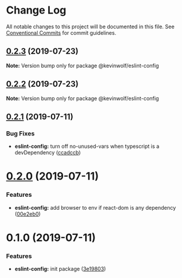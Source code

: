 # Change Log

All notable changes to this project will be documented in this file.
See [Conventional Commits](https://conventionalcommits.org) for commit guidelines.

## [0.2.3](https://github.com/iamkevinwolf/devtools/compare/v0.2.2...v0.2.3) (2019-07-23)

**Note:** Version bump only for package @kevinwolf/eslint-config





## [0.2.2](https://github.com/iamkevinwolf/devtools/compare/v0.2.1...v0.2.2) (2019-07-23)

**Note:** Version bump only for package @kevinwolf/eslint-config





## [0.2.1](https://github.com/iamkevinwolf/devtools/compare/v0.2.0...v0.2.1) (2019-07-11)


### Bug Fixes

* **eslint-config:** turn off no-unused-vars when typescript is a devDependency ([ccadccb](https://github.com/iamkevinwolf/devtools/commit/ccadccb))





# [0.2.0](https://github.com/iamkevinwolf/devtools/compare/v0.1.0...v0.2.0) (2019-07-11)


### Features

* **eslint-config:** add browser to env if react-dom is any dependency ([00e2eb0](https://github.com/iamkevinwolf/devtools/commit/00e2eb0))





# 0.1.0 (2019-07-11)


### Features

* **eslint-config:** init package ([3e19803](https://github.com/iamkevinwolf/devtools/commit/3e19803))
